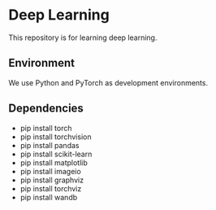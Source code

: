 # Deep Learning
This repository is for learning deep learning.

## Environment
We use Python and PyTorch as development environments.

## Dependencies
- pip install torch 
- pip install torchvision
- pip install pandas 
- pip install scikit-learn 
- pip install matplotlib 
- pip install imageio 
- pip install graphviz 
- pip install torchviz
- pip install wandb

